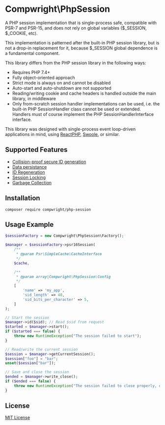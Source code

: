 # Compwright\PhpSession

A PHP session implementation that is single-process safe, compatible with PSR-7 and PSR-15, and
does not rely on global variables ($_SESSION, $_COOKIE, etc).

This implementation is patterned after the built-in PHP session library, but is not a drop-in
replacement for it, because $_SESSION global dependence is a fundamental component.

This library differs from the PHP session library in the following ways:

* Requires PHP 7.4+
* Fully object-oriented approach
* Strict mode is always on and cannot be disabled
* Auto-start and auto-shutdown are not supported
* Reading/writing cookie and cache headers is handled outside the main library, in middleware
* Only from-scratch session handler implementations can be used, i.e. the built-in PHP
  SessionHandler class cannot be used or extended. Handlers must of course implement the PHP
  SessionHandlerInterface interface.

This library was designed with single-process event loop-driven applications in mind, using
[ReactPHP](https://reactphp.org), [Swoole](https://www.swoole.co.uk), or similar.

## Supported Features

* [Collision-proof secure ID generation](features/id.feature)
* [Data persistance](features/persistance.feature)
* [ID Regeneration](features/regeneration.feature)
* [Session Locking](features/locking.feature)
* [Garbage Collection](features/gc.feature)

## Installation

    composer require compwright/php-session

## Usage Example

```php
$sessionFactory = new Compwright\PhpSession\Factory();

$manager = $sessionFactory->psr16Session(
    /**
     * @param Psr\SimpleCache\CacheInterface
     */
    $cache,

    /**
     * @param array|Compwright\PhpSession\Config
     */
    [
        'name' => 'my_app',
        'sid_length' => 48,
        'sid_bits_per_character' => 5,
    ]
);

// Start the session
$manager->id($sid); // Read $sid from request
$started = $manager->start();
if ($started === false) {
    throw new RuntimeException("The session failed to start");
}

// Read/write the current session
$session = $manager->getCurrentSession();
$session["foo"] = "bar";
unset($session["bar"]);

// Save and close the session
$ended = $manager->write_close();
if ($ended === false) {
    throw new RuntimeException("The session failed to close properly, data may have been lost");
}
```

## License

[MIT License](LICENSE)
